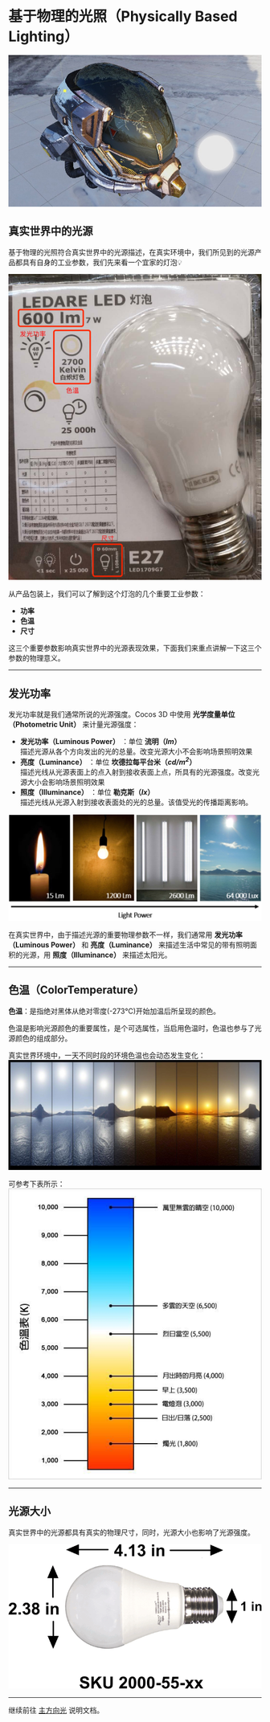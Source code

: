 # 基于物理的光照（Physically Based Lighting）

![pbr lighting](pbr-lighting.jpg)

## 真实世界中的光源

基于物理的光照符合真实世界中的光源描述，在真实环境中，我们所见到的光源产品都具有自身的工业参数，我们先来看一个宜家的灯泡💡

![light bulb size](light-bulb.jpg)

从产品包装上，我们可以了解到这个灯泡的几个重要工业参数：
- **功率**
- **色温**
- **尺寸**

这三个重要参数影响真实世界中的光源表现效果，下面我们来重点讲解一下这三个参数的物理意义。

---

## 发光功率

发光功率就是我们通常所说的光源强度。Cocos 3D 中使用 **光学度量单位（Photometric Unit）** 来计量光源强度：
- **发光功率（Luminous Power）** ：单位 **流明（*lm*）**<br>
  描述光源从各个方向发出的光的总量。改变光源大小不会影响场景照明效果
- **亮度（Luminance）** ：单位 **坎德拉每平台米（*cd/m<sup>2</sup>*）**<br>
  描述光线从光源表面上的点入射到接收表面上点，所具有的光源强度。改变光源大小会影响场景照明效果
- **照度（Illuminance）** ：单位 **勒克斯（*lx*）**<br>
  描述光线从光源入射到接收表面处的光的总量。该值受光的传播距离影响。

![light power](light-power.jpg)

在真实世界中，由于描述光源的重要物理参数不一样，我们通常用 **发光功率（Luminous Power）** 和 **亮度（Luminance）** 来描述生活中常见的带有照明面积的光源，用 **照度（Illuminance）** 来描述太阳光。

---

## 色温（ColorTemperature）

**色温**：是指绝对黑体从绝对零度(-273℃)开始加温后所呈现的颜色。

色温是影响光源颜色的重要属性，是个可选属性，当启用色温时，色温也参与了光源颜色的组成部分。

真实世界环境中，一天不同时段的环境色温也会动态发生变化：<br>
![color temp of day](color-temp-of-day.jpg)

可参考下表所示：<br>
![kelvin](kelvin.jpg)

---

## 光源大小

真实世界中的光源都具有真实的物理尺寸，同时，光源大小也影响了光源强度。

![light bulb size](light-bulb-size.png)


---

继续前往 [主方向光](dir-light.md) 说明文档。
